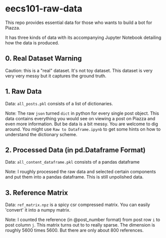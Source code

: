 # eecs101-raw-data
This repo provides essential data for those who wants to build a bot for Piazza. 

It has three kinds of data with its accompanying Jupyter Notebook detailing how the data is produced. 

## 0. Real Dataset Warning

Caution: this is a "real" dataset. It's not toy dataset. This dataset is very very very messy but it captures the ground truth. 

## 1. Raw Data

Data: `all_posts.pkl` consists of a list of dictionaries. 

Note: The raw `json` turned `dict` in python for every single post object. This data contains everything you would see on viewing a post on Piazza and even more information. But be data is a bit messy. You are welcome to dig around. You might use `Raw to Dataframe.ipynb` to get some hints on how to understand the dictionary scheme. 

## 2. Processed Data (in pd.Dataframe Format)

Data: `all_content_dataframe.pkl` consists of a pandas dataframe

Note: I roughly processed the raw data and selected certain components and put them into a pandas dataframe. This is still unpolished data. 

## 3. Reference Matrix 

Data: `ref_matrix.npz` is a spicy csr compressed matrix. You can easily 'convert' it into a numpy matrix.

Note: I counted the reference (in @post_number format) from post row `i` to post column `j`. This matrix turns out to to really sparse. The dimension is roughly 5600 times 5600. But there are only about 800 references. 
